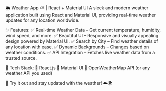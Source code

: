 🌦 Weather App ⛅ | React + Material UI
A sleek and modern weather application built using React and Material UI, providing real-time weather updates for any location worldwide.

✨ Features:
✅ Real-time Weather Data – Get current temperature, humidity, wind speed, and more.
✅ Beautiful UI – Responsive and visually appealing design powered by Material UI.
✅ Search by City – Find weather details of any location with ease.
✅ Dynamic Backgrounds – Changes based on weather conditions.
✅ API Integration – Fetches live weather data from a trusted source.

🚀 Tech Stack:
🔹 React.js
🔹 Material UI
🔹 OpenWeatherMap API (or any weather API you used)

📌 Try it out and stay updated with the weather! ☁️🌍
